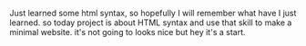 Just learned some html syntax, so hopefully I will remember what have I just learned. 
so today project is about HTML syntax and use that skill to make a minimal website.
it's not going to looks nice but hey it's a start.